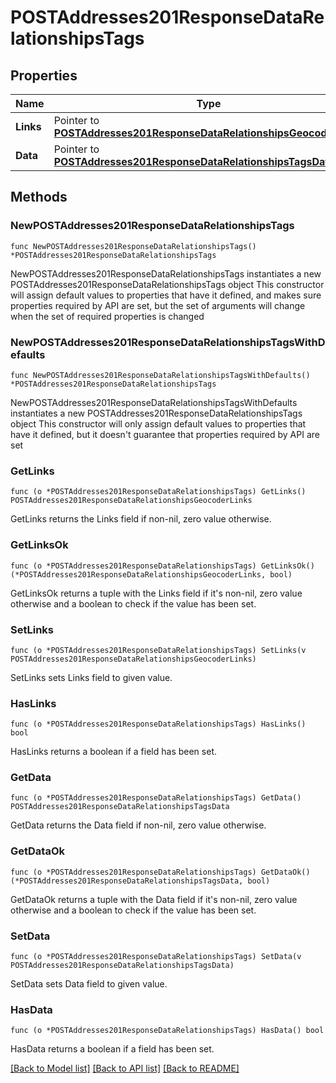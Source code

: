 # POSTAddresses201ResponseDataRelationshipsTags

## Properties

Name | Type | Description | Notes
------------ | ------------- | ------------- | -------------
**Links** | Pointer to [**POSTAddresses201ResponseDataRelationshipsGeocoderLinks**](POSTAddresses201ResponseDataRelationshipsGeocoderLinks.md) |  | [optional] 
**Data** | Pointer to [**POSTAddresses201ResponseDataRelationshipsTagsData**](POSTAddresses201ResponseDataRelationshipsTagsData.md) |  | [optional] 

## Methods

### NewPOSTAddresses201ResponseDataRelationshipsTags

`func NewPOSTAddresses201ResponseDataRelationshipsTags() *POSTAddresses201ResponseDataRelationshipsTags`

NewPOSTAddresses201ResponseDataRelationshipsTags instantiates a new POSTAddresses201ResponseDataRelationshipsTags object
This constructor will assign default values to properties that have it defined,
and makes sure properties required by API are set, but the set of arguments
will change when the set of required properties is changed

### NewPOSTAddresses201ResponseDataRelationshipsTagsWithDefaults

`func NewPOSTAddresses201ResponseDataRelationshipsTagsWithDefaults() *POSTAddresses201ResponseDataRelationshipsTags`

NewPOSTAddresses201ResponseDataRelationshipsTagsWithDefaults instantiates a new POSTAddresses201ResponseDataRelationshipsTags object
This constructor will only assign default values to properties that have it defined,
but it doesn't guarantee that properties required by API are set

### GetLinks

`func (o *POSTAddresses201ResponseDataRelationshipsTags) GetLinks() POSTAddresses201ResponseDataRelationshipsGeocoderLinks`

GetLinks returns the Links field if non-nil, zero value otherwise.

### GetLinksOk

`func (o *POSTAddresses201ResponseDataRelationshipsTags) GetLinksOk() (*POSTAddresses201ResponseDataRelationshipsGeocoderLinks, bool)`

GetLinksOk returns a tuple with the Links field if it's non-nil, zero value otherwise
and a boolean to check if the value has been set.

### SetLinks

`func (o *POSTAddresses201ResponseDataRelationshipsTags) SetLinks(v POSTAddresses201ResponseDataRelationshipsGeocoderLinks)`

SetLinks sets Links field to given value.

### HasLinks

`func (o *POSTAddresses201ResponseDataRelationshipsTags) HasLinks() bool`

HasLinks returns a boolean if a field has been set.

### GetData

`func (o *POSTAddresses201ResponseDataRelationshipsTags) GetData() POSTAddresses201ResponseDataRelationshipsTagsData`

GetData returns the Data field if non-nil, zero value otherwise.

### GetDataOk

`func (o *POSTAddresses201ResponseDataRelationshipsTags) GetDataOk() (*POSTAddresses201ResponseDataRelationshipsTagsData, bool)`

GetDataOk returns a tuple with the Data field if it's non-nil, zero value otherwise
and a boolean to check if the value has been set.

### SetData

`func (o *POSTAddresses201ResponseDataRelationshipsTags) SetData(v POSTAddresses201ResponseDataRelationshipsTagsData)`

SetData sets Data field to given value.

### HasData

`func (o *POSTAddresses201ResponseDataRelationshipsTags) HasData() bool`

HasData returns a boolean if a field has been set.


[[Back to Model list]](../README.md#documentation-for-models) [[Back to API list]](../README.md#documentation-for-api-endpoints) [[Back to README]](../README.md)


